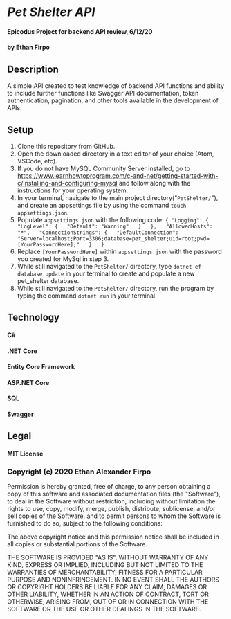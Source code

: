 # _Pet Shelter API_

#### Epicodus Project for backend API review, 6/12/20

#### by Ethan Firpo

## Description

A simple API created to test knowledge of backend API functions and ability to include further functions like Swagger API documentation, token authentication, pagination, and other tools available in the development of APIs.

## Setup

1. Clone this repository from GitHub.
2. Open the downloaded directory in a text editor of your choice (Atom, VSCode, etc).
3. If you do not have MySQL Community Server installed, go to https://www.learnhowtoprogram.com/c-and-net/getting-started-with-c/installing-and-configuring-mysql and follow along with the instructions for your operating system.
4. In your terminal, navigate to the main project directory("`PetShelter/`"), and create an appsettings file by using the command `touch appsettings.json`.
5. Populate `appsettings.json` with the following code:
  `{
  "Logging": {  
    "LogLevel": {  
      "Default": "Warning"  
    }  
  },  
  "AllowedHosts": "*",  
  "ConnectionStrings": {  
    "DefaultConnection": "Server=localhost;Port=3306;database=pet_shelter;uid=root;pwd=[YourPasswordHere];"  
  }  
  }`  
  6. Replace `[YourPasswordHere]` within `appsettings.json` with the password you created for MySql in step 3.
  7. While still navigated to the `PetShelter/` directory, type `dotnet ef database update` in your terminal to create and populate a new pet_shelter database.
  8. While still navigated to the `PetShelter/` directory, run the program by typing the command `dotnet run` in your terminal.

  ## Technology

  #### C#
  #### .NET Core
  #### Entity Core Framework
  #### ASP.NET Core
  #### SQL
  #### Swagger

  ## Legal

#### MIT License

### Copyright (c) 2020 Ethan Alexander Firpo

Permission is hereby granted, free of charge, to any person obtaining a copy
of this software and associated documentation files (the "Software"), to deal
in the Software without restriction, including without limitation the rights
to use, copy, modify, merge, publish, distribute, sublicense, and/or sell
copies of the Software, and to permit persons to whom the Software is
furnished to do so, subject to the following conditions:

The above copyright notice and this permission notice shall be included in all
copies or substantial portions of the Software.

THE SOFTWARE IS PROVIDED "AS IS", WITHOUT WARRANTY OF ANY KIND, EXPRESS OR
IMPLIED, INCLUDING BUT NOT LIMITED TO THE WARRANTIES OF MERCHANTABILITY,
FITNESS FOR A PARTICULAR PURPOSE AND NONINFRINGEMENT. IN NO EVENT SHALL THE
AUTHORS OR COPYRIGHT HOLDERS BE LIABLE FOR ANY CLAIM, DAMAGES OR OTHER
LIABILITY, WHETHER IN AN ACTION OF CONTRACT, TORT OR OTHERWISE, ARISING FROM,
OUT OF OR IN CONNECTION WITH THE SOFTWARE OR THE USE OR OTHER DEALINGS IN THE
SOFTWARE.
